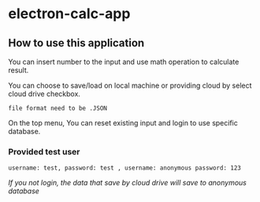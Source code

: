 # electron-calc-app

## How to use this application

You can insert number to the input and use math operation to calculate result.

You can choose to save/load on local machine or providing cloud by select cloud drive checkbox.
```
file format need to be .JSON
```

On the top menu, You can reset existing input and login to use specific database.

### Provided test user
```
username: test, password: test , username: anonymous password: 123
```

*If you not login, the data that save by cloud drive will save to anonymous database*
